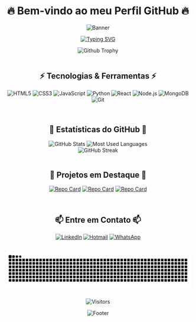 # <div align="center">🔥 Bem-vindo ao meu Perfil GitHub 🔥</div>

<div align="center">
  
  ![Banner](https://capsule-render.vercel.app/api?type=waving&color=0:00FF00,100:00BFFF&height=200&section=header&text=Desenvolvedor%20Full%20Stack&fontSize=50&fontColor=FFFFFF&animation=fadeIn&fontAlignY=35)

</div>

<div align="center">
  
  [![Typing SVG](https://readme-typing-svg.herokuapp.com?font=Fira+Code&size=30&pause=1000&color=00FFFF&center=true&vCenter=true&random=false&width=600&lines=Ciência+da+Computação;Desenvolvedor+Full+Stack;Belo+Horizonte%2C+MG%2C+Brasil)](https://git.io/typing-svg)
  
</div>

<div align="center">

 <img src="https://github-profile-trophy.vercel.app/?username=PedroHSGuimaraes&theme=onedark" alt="Github Trophy" />
  
</div>

<br>

## <div align="center">⚡ Tecnologias & Ferramentas ⚡</div>

<div align="center">
  
  ![HTML5](https://img.shields.io/badge/HTML5-E34F26?style=for-the-badge&logo=html5&logoColor=white)
  ![CSS3](https://img.shields.io/badge/CSS3-1572B6?style=for-the-badge&logo=css3&logoColor=white)
  ![JavaScript](https://img.shields.io/badge/JavaScript-F7DF1E?style=for-the-badge&logo=javascript&logoColor=black)
  ![Python](https://img.shields.io/badge/Python-3776AB?style=for-the-badge&logo=python&logoColor=white)
  ![React](https://img.shields.io/badge/React-20232A?style=for-the-badge&logo=react&logoColor=61DAFB)
  ![Node.js](https://img.shields.io/badge/Node.js-43853D?style=for-the-badge&logo=node.js&logoColor=white)
  ![MongoDB](https://img.shields.io/badge/MongoDB-4EA94B?style=for-the-badge&logo=mongodb&logoColor=white)
  ![Git](https://img.shields.io/badge/Git-F05032?style=for-the-badge&logo=git&logoColor=white)
  
</div>

<br>

## <div align="center">🌟 Estatísticas do GitHub 🌟</div>

<div align="center">
  <img src="https://github-readme-stats.vercel.app/api?username=PedroHSGuimaraes&show_icons=true&theme=radical&border_radius=10&bg_color=0D1117&title_color=00FFFF&icon_color=00FF00&text_color=FFFFFF" alt="GitHub Stats" height="180em" />
  <img src="https://github-readme-stats.vercel.app/api/top-langs/?username=PedroHSGuimaraes&layout=compact&theme=radical&border_radius=10&bg_color=0D1117&title_color=00FFFF&text_color=FFFFFF" alt="Most Used Languages" height="180em" />
</div>

<div align="center">
  <img src="https://github-readme-streak-stats.herokuapp.com/?user=PedroHSGuimaraes&theme=black-ice&background=0D1117&stroke=00FFFF&ring=00FFFF&fire=00FF00&currStreakLabel=00FFFF&border=0D1117" alt="GitHub Streak" />
</div>

<br>

## <div align="center">🚀 Projetos em Destaque 🚀</div>

<div align="center">
  
  [![Repo Card](https://github-readme-stats.vercel.app/api/pin/?username=PedroHSGuimaraes&repo=--Hairday&theme=radical&bg_color=0D1117&title_color=00FFFF&icon_color=00FF00&text_color=FFFFFF&border_color=00FFFF)](https://github.com/PedroHSGuimaraes/--Hairday)
  [![Repo Card](https://github-readme-stats.vercel.app/api/pin/?username=PedroHSGuimaraes&repo=--Refund-template&theme=radical&bg_color=0D1117&title_color=00FFFF&icon_color=00FF00&text_color=FFFFFF&border_color=00FFFF)](https://github.com/PedroHSGuimaraes/--Refund-template)
  [![Repo Card](https://github-readme-stats.vercel.app/api/pin/?username=PedroHSGuimaraes&repo=--Roketseat-Portal-de-noticias&theme=radical&bg_color=0D1117&title_color=00FFFF&icon_color=00FF00&text_color=FFFFFF&border_color=00FFFF)](https://github.com/PedroHSGuimaraes/--Roketseat-Portal-de-noticias)
  
</div>

<br>

## <div align="center">📫 Entre em Contato 📫</div>

<div align="center">
  
  [![LinkedIn](https://img.shields.io/badge/LinkedIn-0077B5?style=for-the-badge&logo=linkedin&logoColor=white)](https://www.linkedin.com/in/pedro-henrique-santos-guimarães-b06555121/)
  [![Hotmail](https://img.shields.io/badge/Hotmail-0078D4?style=for-the-badge&logo=microsoft-outlook&logoColor=white)](mailto:pedro.guimaraes02@hotmail.com)
  [![WhatsApp](https://img.shields.io/badge/WhatsApp-25D366?style=for-the-badge&logo=whatsapp&logoColor=white)](https://wa.me/5531981192851)
  
</div>

<br>

<div align="center">
  <picture>
    <source media="(prefers-color-scheme: dark)" srcset="https://github.com/PedroHSGuimaraes/PedroHSGuimaraes/blob/output/github-contribution-grid-snake-dark.svg" />
    <source media="(prefers-color-scheme: light)" srcset="https://github.com/PedroHSGuimaraes/PedroHSGuimaraes/blob/output/github-contribution-grid-snake.svg" />
    <img alt="github-snake" src="https://github.com/PedroHSGuimaraes/PedroHSGuimaraes/blob/output/github-contribution-grid-snake.svg" />
  </picture>
</div>

<div align="center">
  
  ![Visitors](https://api.visitorbadge.io/api/visitors?path=PedroHSGuimaraes&label=Visitantes&labelColor=%23000000&countColor=%2300FFFF)
  
</div>

<div align="center">
  
  ![Footer](https://capsule-render.vercel.app/api?type=waving&color=0:00BFFF,100:00FF00&height=120&section=footer)
  
</div>
